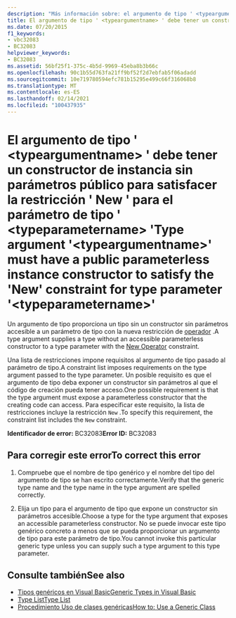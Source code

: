 ```yaml
---
description: "Más información sobre: el argumento de tipo ' <typeargumentname> ' debe tener un constructor de instancia sin parámetros público para satisfacer la restricción ' New ' para el parámetro de tipo ' <typeparametername> '"
title: El argumento de tipo ' <typeargumentname> ' debe tener un constructor de instancia sin parámetros público para satisfacer la restricción ' New ' para el parámetro de tipo ' <typeparametername> '
ms.date: 07/20/2015
f1_keywords:
- vbc32083
- BC32083
helpviewer_keywords:
- BC32083
ms.assetid: 56bf25f1-375c-4b5d-9969-45eba8b3b66c
ms.openlocfilehash: 90c1b55d763fa21ff9bf52f2d7ebfab5f06adadd
ms.sourcegitcommit: 10e719780594efc781b15295e499c66f316068b8
ms.translationtype: MT
ms.contentlocale: es-ES
ms.lasthandoff: 02/14/2021
ms.locfileid: "100437935"
---
```

# <a name="type-argument-typeargumentname-must-have-a-public-parameterless-instance-constructor-to-satisfy-the-new-constraint-for-type-parameter-typeparametername"></a><span data-ttu-id="02bb6-103">El argumento de tipo ' \<typeargumentname> ' debe tener un constructor de instancia sin parámetros público para satisfacer la restricción ' New ' para el parámetro de tipo ' \<typeparametername> '</span><span class="sxs-lookup"><span data-stu-id="02bb6-103">Type argument '\<typeargumentname>' must have a public parameterless instance constructor to satisfy the 'New' constraint for type parameter '\<typeparametername>'</span></span>

<span data-ttu-id="02bb6-104">Un argumento de tipo proporciona un tipo sin un constructor sin parámetros accesible a un parámetro de tipo con la nueva restricción de [operador](../language-reference/operators/new-operator.md) .</span><span class="sxs-lookup"><span data-stu-id="02bb6-104">A type argument supplies a type without an accessible parameterless constructor to a type parameter with the [New Operator](../language-reference/operators/new-operator.md) constraint.</span></span>  
  
 <span data-ttu-id="02bb6-105">Una lista de restricciones impone requisitos al argumento de tipo pasado al parámetro de tipo.</span><span class="sxs-lookup"><span data-stu-id="02bb6-105">A constraint list imposes requirements on the type argument passed to the type parameter.</span></span> <span data-ttu-id="02bb6-106">Un posible requisito es que el argumento de tipo deba exponer un constructor sin parámetros al que el código de creación pueda tener acceso.</span><span class="sxs-lookup"><span data-stu-id="02bb6-106">One possible requirement is that the type argument must expose a parameterless constructor that the creating code can access.</span></span> <span data-ttu-id="02bb6-107">Para especificar este requisito, la lista de restricciones incluye la restricción `New` .</span><span class="sxs-lookup"><span data-stu-id="02bb6-107">To specify this requirement, the constraint list includes the `New` constraint.</span></span>  
  
 <span data-ttu-id="02bb6-108">**Identificador de error:** BC32083</span><span class="sxs-lookup"><span data-stu-id="02bb6-108">**Error ID:** BC32083</span></span>  
  
## <a name="to-correct-this-error"></a><span data-ttu-id="02bb6-109">Para corregir este error</span><span class="sxs-lookup"><span data-stu-id="02bb6-109">To correct this error</span></span>  
  
1. <span data-ttu-id="02bb6-110">Compruebe que el nombre de tipo genérico y el nombre del tipo del argumento de tipo se han escrito correctamente.</span><span class="sxs-lookup"><span data-stu-id="02bb6-110">Verify that the generic type name and the type name in the type argument are spelled correctly.</span></span>  
  
2. <span data-ttu-id="02bb6-111">Elija un tipo para el argumento de tipo que expone un constructor sin parámetros accesible.</span><span class="sxs-lookup"><span data-stu-id="02bb6-111">Choose a type for the type argument that exposes an accessible parameterless constructor.</span></span> <span data-ttu-id="02bb6-112">No se puede invocar este tipo genérico concreto a menos que se pueda proporcionar un argumento de tipo para este parámetro de tipo.</span><span class="sxs-lookup"><span data-stu-id="02bb6-112">You cannot invoke this particular generic type unless you can supply such a type argument to this type parameter.</span></span>  
  
## <a name="see-also"></a><span data-ttu-id="02bb6-113">Consulte también</span><span class="sxs-lookup"><span data-stu-id="02bb6-113">See also</span></span>

- [<span data-ttu-id="02bb6-114">Tipos genéricos en Visual Basic</span><span class="sxs-lookup"><span data-stu-id="02bb6-114">Generic Types in Visual Basic</span></span>](../programming-guide/language-features/data-types/generic-types.md)
- [<span data-ttu-id="02bb6-115">Type List</span><span class="sxs-lookup"><span data-stu-id="02bb6-115">Type List</span></span>](../language-reference/statements/type-list.md)
- [<span data-ttu-id="02bb6-116">Procedimiento Uso de clases genéricas</span><span class="sxs-lookup"><span data-stu-id="02bb6-116">How to: Use a Generic Class</span></span>](../programming-guide/language-features/data-types/how-to-use-a-generic-class.md)
